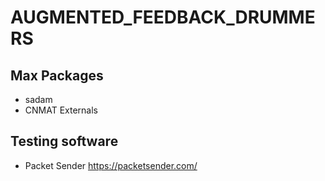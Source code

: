 # AUGMENTED_FEEDBACK_DRUMMERS

## Max Packages 
* sadam
* CNMAT Externals

## Testing software
* Packet Sender https://packetsender.com/




